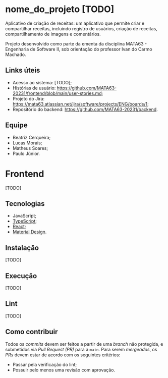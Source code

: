 # nome_do_projeto [TODO]
Aplicativo de criação de receitas: um aplicativo que permite criar e compartilhar receitas, incluindo registro de usuários, criação de receitas, compartilhamento de imagens e comentários.

Projeto desenvolvido como parte da ementa da disciplina MATA63 - Engenharia de Software II, sob orientação do professor Ivan do Carmo Machado.

## Links úteis
  * Acesso ao sistema: [TODO]; 
  * Histórias de usuário: https://github.com/MATA63-20231/frontend/blob/main/user-stories.md;
  * Projeto do Jira: https://mata63.atlassian.net/jira/software/projects/ENG/boards/1;
  * Repositório do backend: https://github.com/MATA63-20231/backend.

## Equipe
  * Beatriz Cerqueira;
  * Lucas Morais;
  * Matheus Soares;
  * Paulo Júnior.
  
# Frontend
 [TODO]

## Tecnologias
* JavaScript;
* [TypeScript](https://www.typescriptlang.org/);
* [React](https://pt-br.reactjs.org/);
* [Material Design](https://material.io/).
  
## Instalação
[TODO]
 
## Execução 
[TODO]
 
## Lint
[TODO]
 
## Como contribuir 
Todos os _commits_ devem ser feitos a partir de uma _branch_ não protegida, e submetidos via _Pull Request (PR)_ para a `main`. Para serem _mergeados_, os _PRs_ devem estar de acordo com os seguintes critérios:

* Passar pela verificação do lint;
* Possuir pelo menos uma revisão com aprovação.
